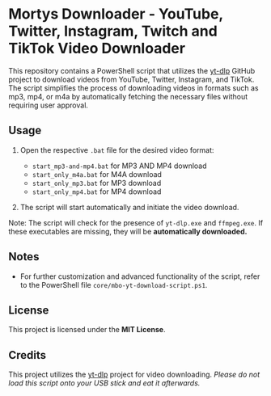 # Mortys Downloader - YouTube, Twitter, Instagram, Twitch and TikTok Video Downloader

This repository contains a PowerShell script that utilizes the [yt-dlp](https://github.com/yt-dlp/yt-dlp) GitHub project to download videos from YouTube, Twitter, Instagram, and TikTok. The script simplifies the process of downloading videos in formats such as mp3, mp4, or m4a by automatically fetching the necessary files without requiring user approval.

## Usage

1. Open the respective `.bat` file for the desired video format:
    - `start_mp3-and-mp4.bat` for MP3 AND MP4 download
    - `start_only_m4a.bat` for M4A download
    - `start_only_mp3.bat` for MP3 download
    - `start_only_mp4.bat` for MP4 download

2. The script will start automatically and initiate the video download.

Note: The script will check for the presence of `yt-dlp.exe` and `ffmpeg.exe`. If these executables are missing, they will be **automatically downloaded.**

## Notes

- For further customization and advanced functionality of the script, refer to the PowerShell file `core/mbo-yt-download-script.ps1`.

## License

This project is licensed under the **MIT License**.

## Credits

This project utilizes the [yt-dlp](https://github.com/yt-dlp/yt-dlp) project for video downloading.
*Please do not load this script onto your USB stick and eat it afterwards.*